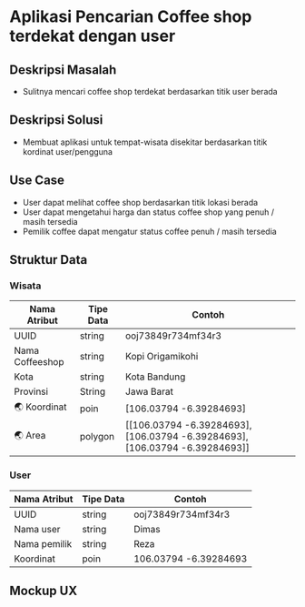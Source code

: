 # Aplikasi Pencarian Coffee shop terdekat dengan user


## Deskripsi Masalah
- Sulitnya mencari coffee shop terdekat berdasarkan titik user berada

## Deskripsi Solusi
- Membuat aplikasi untuk tempat-wisata disekitar berdasarkan titik kordinat user/pengguna

## Use Case
- User dapat melihat coffee shop berdasarkan titik lokasi berada
- User dapat mengetahui harga dan status coffee shop yang penuh / masih tersedia
- Pemilik coffee dapat mengatur status coffee penuh / masih tersedia

## Struktur Data

### Wisata
Nama Atribut | Tipe Data | Contoh
---|---|---
UUID | string | ooj73849r734mf34r3
Nama Coffeeshop | string | Kopi Origamikohi
Kota | string | Kota Bandung
Provinsi | String | Jawa Barat
🌏 Koordinat | poin | [106.03794 -6.39284693]
🌏 Area | polygon | [[106.03794 -6.39284693], [106.03794 -6.39284693], [106.03794 -6.39284693]]

### User
Nama Atribut | Tipe Data | Contoh
---|---|---
UUID | string | ooj73849r734mf34r3
Nama user | string | Dimas
Nama pemilik | string | Reza
Koordinat | poin | 106.03794 -6.39284693

## Mockup UX
